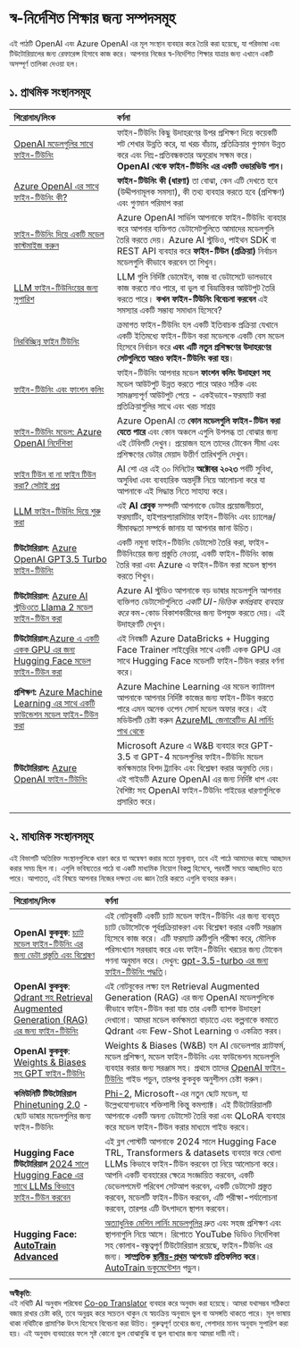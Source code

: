 <!--
CO_OP_TRANSLATOR_METADATA:
{
  "original_hash": "c2f423d1402f71ca3869ec135bb77d16",
  "translation_date": "2025-05-20T08:33:29+00:00",
  "source_file": "18-fine-tuning/RESOURCES.md",
  "language_code": "bn"
}
-->
# স্ব-নির্দেশিত শিক্ষার জন্য সম্পদসমূহ

এই পাঠটি OpenAI এবং Azure OpenAI এর মূল সংস্থান ব্যবহার করে তৈরি করা হয়েছে, যা পরিভাষা এবং টিউটোরিয়ালের জন্য রেফারেন্স হিসাবে কাজ করে। আপনার নিজের স্ব-নির্দেশিত শিক্ষার যাত্রার জন্য এখানে একটি অসম্পূর্ণ তালিকা দেওয়া হল।

## ১. প্রাথমিক সংস্থানসমূহ

| শিরোনাম/লিংক                                                                                                                                                                                                                   | বর্ণনা                                                                                                                                                                                                                                                                                                                   |
| :--------------------------------------------------------------------------------------------------------------------------------------------------------------------------------------------------------------------------- | :---------------------------------------------------------------------------------------------------------------------------------------------------------------------------------------------------------------------------------------------------------------------------------------------------------------------------- |
| [OpenAI মডেলগুলির সাথে ফাইন-টিউনিং](https://platform.openai.com/docs/guides/fine-tuning?WT.mc_id=academic-105485-koreyst)                                                                                                       | ফাইন-টিউনিং কিছু উদাহরণের উপর প্রশিক্ষণ দিয়ে কয়েকটি শট শেখার উন্নতি করে, যা খরচ বাঁচায়, প্রতিক্রিয়ার গুণমান উন্নত করে এবং নিম্ন-প্রতিবন্ধকতার অনুরোধ সক্ষম করে। **OpenAI থেকে ফাইন-টিউনিং এর একটি ওভারভিউ পান।**                                                                                    |
| [Azure OpenAI এর সাথে ফাইন-টিউনিং কী?](https://learn.microsoft.com/azure/ai-services/openai/concepts/fine-tuning-considerations#what-is-fine-tuning-with-azure-openai?WT.mc_id=academic-105485-koreyst)                   | **ফাইন-টিউনিং কী (ধারণা)** তা বোঝা, কেন এটি দেখতে হবে (উদ্দীপনামূলক সমস্যা), কী তথ্য ব্যবহার করতে হবে (প্রশিক্ষণ) এবং গুণমান পরিমাপ করা                                                                                                                                                                           |
| [ফাইন-টিউনিং দিয়ে একটি মডেল কাস্টমাইজ করুন](https://learn.microsoft.com/azure/ai-services/openai/how-to/fine-tuning?tabs=turbo%2Cpython&pivots=programming-language-studio#continuous-fine-tuning?WT.mc_id=academic-105485-koreyst) | Azure OpenAI সার্ভিস আপনাকে ফাইন-টিউনিং ব্যবহার করে আপনার ব্যক্তিগত ডেটাসেটগুলিতে আমাদের মডেলগুলি তৈরি করতে দেয়। Azure AI স্টুডিও, পাইথন SDK বা REST API ব্যবহার করে **ফাইন-টিউন (প্রক্রিয়া)** নির্বাচন মডেলগুলি কীভাবে করবেন তা শিখুন।                                                                                                                                |
| [LLM ফাইন-টিউনিংয়ের জন্য সুপারিশ](https://learn.microsoft.com/ai/playbook/technology-guidance/generative-ai/working-with-llms/fine-tuning-recommend?WT.mc_id=academic-105485-koreyst)                                    | LLM গুলি নির্দিষ্ট ডোমেইন, কাজ বা ডেটাসেটে ভালভাবে কাজ করতে নাও পারে, বা ভুল বা বিভ্রান্তিকর আউটপুট তৈরি করতে পারে। **কখন ফাইন-টিউনিং বিবেচনা করবেন** এই সমস্যার একটি সম্ভাব্য সমাধান হিসেবে?                                                                                                                                  |
| [নিরবিচ্ছিন্ন ফাইন টিউনিং](https://learn.microsoft.com/azure/ai-services/openai/how-to/fine-tuning?tabs=turbo%2Cpython&pivots=programming-language-studio#continuous-fine-tuning?WT.mc_id=academic-105485-koreyst)             | ক্রমাগত ফাইন-টিউনিং হল একটি ইতিবাচক প্রক্রিয়া যেখানে একটি ইতিমধ্যে ফাইন-টিউন করা মডেলকে একটি বেস মডেল হিসেবে নির্বাচন করে **এবং এটি নতুন প্রশিক্ষণের উদাহরণের সেটগুলিতে আরও ফাইন-টিউনিং করা হয়**।                                                                                                                                                     |
| [ফাইন-টিউনিং এবং ফাংশন কলিং](https://learn.microsoft.com/azure/ai-services/openai/how-to/fine-tuning-functions?WT.mc_id=academic-105485-koreyst)                                                                       | ফাইন-টিউনিং আপনার মডেল **ফাংশন কলিং উদাহরণ সহ** মডেল আউটপুট উন্নত করতে পারে আরও সঠিক এবং সামঞ্জস্যপূর্ণ আউটপুট পেয়ে - একইভাবে-ফরম্যাট করা প্রতিক্রিয়াগুলির সাথে এবং খরচ সাশ্রয়                                                                                                                                         |
| [ফাইন-টিউনিং মডেল: Azure OpenAI নির্দেশিকা](https://learn.microsoft.com/azure/ai-services/openai/concepts/models#fine-tuning-models?WT.mc_id=academic-105485-koreyst)                                                        | Azure OpenAI তে **কোন মডেলগুলি ফাইন-টিউন করা যেতে পারে** এবং কোন অঞ্চলে এগুলি উপলব্ধ তা বোঝার জন্য এই টেবিলটি দেখুন। প্রয়োজন হলে তাদের টোকেন সীমা এবং প্রশিক্ষণের ডেটার মেয়াদ উত্তীর্ণ তারিখগুলি দেখুন।                                                                                                                            |
| [ফাইন টিউন বা না ফাইন টিউন করা? সেটাই প্রশ্ন](https://learn.microsoft.com/shows/ai-show/to-fine-tune-or-not-fine-tune-that-is-the-question?WT.mc_id=academic-105485-koreyst)                                      | AI শো এর এই ৩০ মিনিটের **অক্টোবর ২০২৩** পর্বটি সুবিধা, অসুবিধা এবং ব্যবহারিক অন্তর্দৃষ্টি নিয়ে আলোচনা করে যা আপনাকে এই সিদ্ধান্ত নিতে সাহায্য করে।                                                                                                                                                                                        |
| [LLM ফাইন-টিউনিং দিয়ে শুরু করা](https://learn.microsoft.com/ai/playbook/technology-guidance/generative-ai/working-with-llms/fine-tuning-recommend?WT.mc_id=academic-105485-koreyst)                                             | এই **AI প্লেবুক** সম্পদটি আপনাকে ডেটার প্রয়োজনীয়তা, ফরম্যাটিং, হাইপারপ্যারামিটার ফাইন-টিউনিং এবং চ্যালেঞ্জ/সীমাবদ্ধতা সম্পর্কে জানায় যা আপনার জানা উচিত।                                                                                                                                                                         |
| **টিউটোরিয়াল**: [Azure OpenAI GPT3.5 Turbo ফাইন-টিউনিং](https://learn.microsoft.com/azure/ai-services/openai/tutorials/fine-tune?tabs=python%2Ccommand-line?WT.mc_id=academic-105485-koreyst)                                  | একটি নমুনা ফাইন-টিউনিং ডেটাসেট তৈরি করা, ফাইন-টিউনিংয়ের জন্য প্রস্তুতি নেওয়া, একটি ফাইন-টিউনিং কাজ তৈরি করা এবং Azure এ ফাইন-টিউন করা মডেল স্থাপন করতে শিখুন।                                                                                                                                                                                    |
| **টিউটোরিয়াল**: [Azure AI স্টুডিওতে Llama 2 মডেল ফাইন-টিউন করা](https://learn.microsoft.com/azure/ai-studio/how-to/fine-tune-model-llama?WT.mc_id=academic-105485-koreyst)                                                      | Azure AI স্টুডিও আপনাকে বড় ভাষার মডেলগুলি আপনার ব্যক্তিগত ডেটাসেটগুলিতে _একটি UI-ভিত্তিক কর্মপ্রবাহ ব্যবহার করে_ কম-কোড বিকাশকারীদের জন্য উপযুক্ত করতে দেয়। এই উদাহরণটি দেখুন।                                                                                                                                                               |
| **টিউটোরিয়াল**:[Azure এ একটি একক GPU এর জন্য Hugging Face মডেল ফাইন-টিউন করা](https://learn.microsoft.com/azure/databricks/machine-learning/train-model/huggingface/fine-tune-model?WT.mc_id=academic-105485-koreyst)               | এই নিবন্ধটি Azure DataBricks + Hugging Face Trainer লাইব্রেরির সাথে একটি একক GPU এর সাথে Hugging Face মডেলটি ফাইন-টিউন করার বর্ণনা করে।                                                                                                                                                                                                                |
| **প্রশিক্ষণ:** [Azure Machine Learning এর সাথে একটি ফাউন্ডেশন মডেল ফাইন-টিউন করা](https://learn.microsoft.com/training/modules/finetune-foundation-model-with-azure-machine-learning/?WT.mc_id=academic-105485-koreyst)         | Azure Machine Learning এর মডেল ক্যাটালগ আপনাকে আপনার নির্দিষ্ট কাজের জন্য ফাইন-টিউন করতে পারে এমন অনেক ওপেন সোর্স মডেল অফার করে। এই মডিউলটি চেষ্টা করুন [AzureML জেনারেটিভ AI লার্নিং পাথ থেকে](https://learn.microsoft.com/training/paths/work-with-generative-models-azure-machine-learning/?WT.mc_id=academic-105485-koreyst) |
| **টিউটোরিয়াল:** [Azure OpenAI ফাইন-টিউনিং](https://docs.wandb.ai/guides/integrations/azure-openai-fine-tuning?WT.mc_id=academic-105485-koreyst)                                                                                | Microsoft Azure এ W&B ব্যবহার করে GPT-3.5 বা GPT-4 মডেলগুলির ফাইন-টিউনিং মডেল কর্মক্ষমতার বিশদ ট্র্যাকিং এবং বিশ্লেষণ করার অনুমতি দেয়। এই গাইডটি Azure OpenAI এর জন্য নির্দিষ্ট ধাপ এবং বৈশিষ্ট্য সহ OpenAI ফাইন-টিউনিং গাইডের ধারণাগুলিকে প্রসারিত করে।                                                                         |
|                                                                                                                                                                                                                              |                                                                                                                                                                                                                                                                                                                               |

## ২. মাধ্যমিক সংস্থানসমূহ

এই বিভাগটি অতিরিক্ত সংস্থানগুলিকে ধারণ করে যা অন্বেষণ করার মতো মূল্যবান, তবে এই পাঠে আমাদের কাছে আচ্ছাদন করার সময় ছিল না। এগুলি ভবিষ্যতের পাঠে বা একটি মাধ্যমিক নিয়োগ বিকল্প হিসেবে, পরবর্তী সময়ে আচ্ছাদিত হতে পারে। আপাতত, এই বিষয়ে আপনার নিজের দক্ষতা এবং জ্ঞান তৈরি করতে এগুলি ব্যবহার করুন।

| শিরোনাম/লিংক                                                                                                                                                                                                            | বর্ণনা                                                                                                                                                                                                                                                                                                                                                                                                                                                                                                                 |
| :-------------------------------------------------------------------------------------------------------------------------------------------------------------------------------------------------------------------- | :-------------------------------------------------------------------------------------------------------------------------------------------------------------------------------------------------------------------------------------------------------------------------------------------------------------------------------------------------------------------------------------------------------------------------------------------------------------------------------------------------------------------------- |
| **OpenAI কুকবুক**: [চ্যাট মডেল ফাইন-টিউনিং এর জন্য ডেটা প্রস্তুতি এবং বিশ্লেষণ](https://cookbook.openai.com/examples/chat_finetuning_data_prep?WT.mc_id=academic-105485-koreyst)                                      | এই নোটবুকটি একটি চ্যাট মডেল ফাইন-টিউনিং এর জন্য ব্যবহৃত চ্যাট ডেটাসেটকে পূর্বপ্রক্রিয়াকরণ এবং বিশ্লেষণ করার একটি সরঞ্জাম হিসেবে কাজ করে। এটি ফরম্যাট ত্রুটিগুলি পরীক্ষা করে, মৌলিক পরিসংখ্যান সরবরাহ করে এবং ফাইন-টিউনিং খরচের জন্য টোকেন গণনা অনুমান করে। দেখুন: [gpt-3.5-turbo এর জন্য ফাইন-টিউনিং পদ্ধতি](https://platform.openai.com/docs/guides/fine-tuning?WT.mc_id=academic-105485-koreyst)।                                                                                                                                                                   |
| **OpenAI কুকবুক**: [Qdrant সহ Retrieval Augmented Generation (RAG) এর জন্য ফাইন-টিউনিং](https://cookbook.openai.com/examples/fine-tuned_qa/ft_retrieval_augmented_generation_qdrant?WT.mc_id=academic-105485-koreyst) | এই নোটবুকের লক্ষ্য হল Retrieval Augmented Generation (RAG) এর জন্য OpenAI মডেলগুলিকে কীভাবে ফাইন-টিউন করা যায় তার একটি ব্যাপক উদাহরণ দেখানো। আমরা মডেল কর্মক্ষমতা বাড়াতে এবং কল্পনাকে কমাতে Qdrant এবং Few-Shot Learning ও একত্রিত করব।                                                                                                                                                                                                                                                                |
| **OpenAI কুকবুক**: [Weights & Biases সহ GPT ফাইন-টিউনিং](https://cookbook.openai.com/examples/third_party/gpt_finetuning_with_wandb?WT.mc_id=academic-105485-koreyst)                                             | Weights & Biases (W&B) হল AI ডেভেলপার প্ল্যাটফর্ম, মডেল প্রশিক্ষণ, মডেল ফাইন-টিউনিং এবং ফাউন্ডেশন মডেলগুলি ব্যবহার করার জন্য সরঞ্জাম সহ। প্রথমে তাদের [OpenAI ফাইন-টিউনিং](https://docs.wandb.ai/guides/integrations/openai-fine-tuning/?WT.mc_id=academic-105485-koreyst) গাইড পড়ুন, তারপর কুকবুক অনুশীলন চেষ্টা করুন।                                                                                                                                                                                                                  |
| **কমিউনিটি টিউটোরিয়াল** [Phinetuning 2.0](https://huggingface.co/blog/g-ronimo/phinetuning?WT.mc_id=academic-105485-koreyst) - ছোট ভাষার মডেলগুলির জন্য ফাইন-টিউনিং                                                   | [Phi-2](https://www.microsoft.com/research/blog/phi-2-the-surprising-power-of-small-language-models/?WT.mc_id=academic-105485-koreyst), Microsoft-এর নতুন ছোট মডেল, যা উল্লেখযোগ্যভাবে শক্তিশালী কিন্তু কমপ্যাক্ট। এই টিউটোরিয়ালটি আপনাকে একটি অনন্য ডেটাসেট তৈরি করা এবং QLoRA ব্যবহার করে মডেল ফাইন-টিউন করার মাধ্যমে গাইড করবে।                                                                                                                                                                       |
| **Hugging Face টিউটোরিয়াল** [2024 সালে Hugging Face এর সাথে LLMs কিভাবে ফাইন-টিউন করবেন](https://www.philschmid.de/fine-tune-llms-in-2024-with-trl?WT.mc_id=academic-105485-koreyst)                                               | এই ব্লগ পোস্টটি আপনাকে 2024 সালে Hugging Face TRL, Transformers & datasets ব্যবহার করে খোলা LLMs কিভাবে ফাইন-টিউন করবেন তা নিয়ে আলোচনা করে। আপনি একটি ব্যবহারের ক্ষেত্রে সংজ্ঞায়িত করবেন, একটি ডেভেলপমেন্ট পরিবেশ সেটআপ করবেন, একটি ডেটাসেট প্রস্তুত করবেন, মডেলটি ফাইন-টিউন করবেন, এটি পরীক্ষা-পর্যালোচনা করবেন, তারপর এটি উৎপাদনে স্থাপন করবেন।                                                                                                                                                                                                                                                                |
| **Hugging Face: [AutoTrain Advanced](https://github.com/huggingface/autotrain-advanced?WT.mc_id=academic-105485-koreyst)**                                                                                            | [অত্যাধুনিক মেশিন লার্নিং মডেলগুলির](https://twitter.com/abhi1thakur/status/1755167674894557291?WT.mc_id=academic-105485-koreyst) দ্রুত এবং সহজ প্রশিক্ষণ এবং স্থাপনাগুলি নিয়ে আসে। রিপোতে YouTube ভিডিও নির্দেশিকা সহ কোলাব-বন্ধুত্বপূর্ণ টিউটোরিয়াল রয়েছে, ফাইন-টিউনিং এর জন্য। **সাম্প্রতিক [স্থানীয়-প্রথম](https://twitter.com/abhi1thakur/status/1750828141805777057?WT.mc_id=academic-105485-koreyst) আপডেট প্রতিফলিত করে**। [AutoTrain ডকুমেন্টেশন](https://huggingface.co/autotrain?WT.mc_id=academic-105485-koreyst) পড়ুন। |
|                                                                                                                                                                                                                       |                                                                                                                                                                                                                                                                                                                                                                                                                                                                                                                             |

**অস্বীকৃতি**:  
এই নথিটি AI অনুবাদ পরিষেবা [Co-op Translator](https://github.com/Azure/co-op-translator) ব্যবহার করে অনুবাদ করা হয়েছে। আমরা যথাসম্ভব সঠিকতা বজায় রাখার চেষ্টা করি, তবে অনুগ্রহ করে সচেতন থাকুন যে স্বয়ংক্রিয় অনুবাদে ভুল বা অসঙ্গতি থাকতে পারে। মূল ভাষায় থাকা নথিটিকে প্রামাণিক উৎস হিসেবে বিবেচনা করা উচিত। গুরুত্বপূর্ণ তথ্যের জন্য, পেশাদার মানব অনুবাদ সুপারিশ করা হয়। এই অনুবাদ ব্যবহারের ফলে সৃষ্ট কোনো ভুল বোঝাবুঝি বা ভুল ব্যাখ্যার জন্য আমরা দায়ী নই।